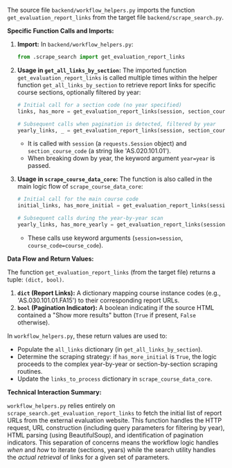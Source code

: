 The source file `backend/workflow_helpers.py` imports the function `get_evaluation_report_links` from the target file `backend/scrape_search.py`.

**Specific Function Calls and Imports:**

1.  **Import:**
    In `backend/workflow_helpers.py`:
    ```python
    from .scrape_search import get_evaluation_report_links
    ```

2.  **Usage in `get_all_links_by_section`:**
    The imported function `get_evaluation_report_links` is called multiple times within the helper function `get_all_links_by_section` to retrieve report links for specific course sections, optionally filtered by year:
    ```python
    # Initial call for a section code (no year specified)
    links, has_more = get_evaluation_report_links(session, section_course_code)
    
    # Subsequent calls when pagination is detected, filtered by year
    yearly_links, _ = get_evaluation_report_links(session, section_course_code, year=year)
    ```
    *   It is called with `session` (a `requests.Session` object) and `section_course_code` (a string like 'AS.020.101.01').
    *   When breaking down by year, the keyword argument `year=year` is passed.

3.  **Usage in `scrape_course_data_core`:**
    The function is also called in the main logic flow of `scrape_course_data_core`:
    ```python
    # Initial call for the main course code
    initial_links, has_more_initial = get_evaluation_report_links(session=session, course_code=course_code)
    
    # Subsequent calls during the year-by-year scan
    yearly_links, has_more_yearly = get_evaluation_report_links(session=session, course_code=course_code, year=year)
    ```
    *   These calls use keyword arguments (`session=session`, `course_code=course_code`).

**Data Flow and Return Values:**

The function `get_evaluation_report_links` (from the target file) returns a tuple: `(dict, bool)`.

1.  **`dict` (Report Links):** A dictionary mapping course instance codes (e.g., 'AS.030.101.01.FA15') to their corresponding report URLs.
2.  **`bool` (Pagination Indicator):** A boolean indicating if the source HTML contained a "Show more results" button (`True` if present, `False` otherwise).

In `workflow_helpers.py`, these return values are used to:
*   Populate the `all_links` dictionary (in `get_all_links_by_section`).
*   Determine the scraping strategy: if `has_more_initial` is `True`, the logic proceeds to the complex year-by-year or section-by-section scraping routines.
*   Update the `links_to_process` dictionary in `scrape_course_data_core`.

**Technical Interaction Summary:**

`workflow_helpers.py` relies entirely on `scrape_search.get_evaluation_report_links` to fetch the initial list of report URLs from the external evaluation website. This function handles the HTTP request, URL construction (including query parameters for filtering by year), HTML parsing (using BeautifulSoup), and identification of pagination indicators. This separation of concerns means the workflow logic handles *when* and *how* to iterate (sections, years) while the search utility handles the *actual retrieval* of links for a given set of parameters.